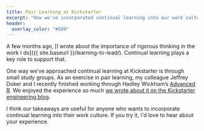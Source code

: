 ```yaml
---
title: Pair Learning at Kickstarter
excerpt: "How we've incorporated continual learning into our work culture."
header:
  overlay_color: "#589"
---
```


A few months ago, [I wrote about the importance of rigorous thinking in the work I do]({{ site.baseurl }}/learning-to-lead/). Continual learning plays a key role to support that.

One way we’ve approached continual learning at Kickstarter is through small study groups. As an exercise in pair learning, my colleague Jeffrey Doker and I recently finished working through Hadley Wickham’s [Advanced R](http://adv-r.had.co.nz/). We enjoyed the experience so much [we wrote about it on the Kickstarter engineering blog](https://kickstarter.engineering/always-be-learning-f4a496dc3085).

I think our takeaways are useful for anyone who wants to incorporate continual learning into their work culture. If you try it, I'd love to hear about your experience.
